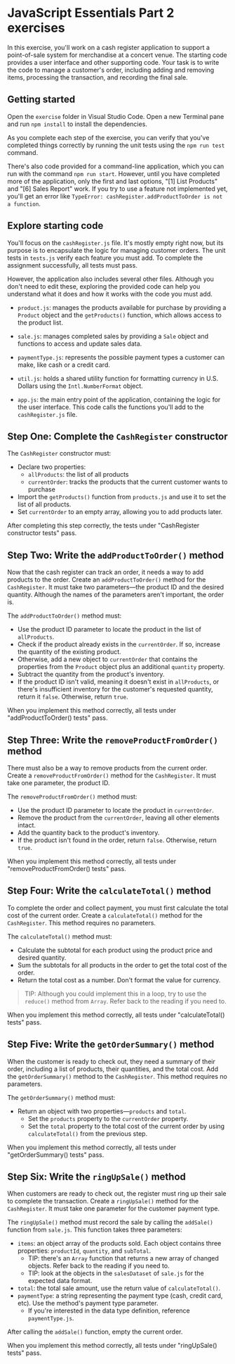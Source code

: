 # JavaScript Essentials Part 2 exercises

In this exercise, you'll work on a cash register application to support a point-of-sale system for merchandise at a concert venue. The starting code provides a user interface and other supporting code. Your task is to write the code to manage a customer's order, including adding and removing items, processing the transaction, and recording the final sale.

## Getting started

Open the `exercise` folder in Visual Studio Code. Open a new Terminal pane and run `npm install` to install the dependencies.

As you complete each step of the exercise, you can verify that you've completed things correctly by running the unit tests using the `npm run test` command.

There's also code provided for a command-line application, which you can run with the command `npm run start`. However, until you have completed more of the application, only the first and last options, "[1] List Products" and "[6] Sales Report" work. If you try to use a feature not implemented yet, you'll get an error like `TypeError: cashRegister.addProductToOrder is not a function`.

## Explore starting code

You'll focus on the `cashRegister.js` file. It's mostly empty right now, but its purpose is to encapsulate the logic for managing customer orders. The unit tests in `tests.js` verify each feature you must add. To complete the assignment successfully, all tests must pass.

However, the application also includes several other files. Although you don't need to edit these, exploring the provided code can help you understand what it does and how it works with the code you must add.

- `product.js`: manages the products available for purchase by providing a `Product` object and the `getProducts()` function, which allows access to the product list.

- `sale.js`: manages completed sales by providing a `Sale` object and functions to access and update sales data.

- `paymentType.js`: represents the possible payment types a customer can make, like cash or a credit card.

- `util.js`: holds a shared utility function for formatting currency in U.S. Dollars using the `Intl.NumberFormat` object.

- `app.js`: the main entry point of the application, containing the logic for the user interface. This code calls the functions you'll add to the `cashRegister.js` file.


## Step One: Complete the `CashRegister` constructor

The `CashRegister` constructor must:

- Declare two properties:
    - `allProducts`: the list of all products
    - `currentOrder`: tracks the products that the current customer wants to purchase
- Import the `getProducts()` function from `products.js` and use it to set the list of all products.
- Set `currentOrder` to an empty array, allowing you to add products later.

After completing this step correctly, the tests under "CashRegister constructor tests" pass.

## Step Two: Write the `addProductToOrder()` method

Now that the cash register can track an order, it needs a way to add products to the order. Create an `addProductToOrder()` method for the `CashRegister`. It must take two parameters—the product ID and the desired quantity. Although the names of the parameters aren't important, the order is.

The `addProductToOrder()` method must:

- Use the product ID parameter to locate the product in the list of `allProducts`.
- Check if the product already exists in the `currentOrder`. If so, increase the quantity of the existing product.
- Otherwise, add a new object to `currentOrder` that contains the properties from the `Product` object plus an additional `quantity` property.
- Subtract the quantity from the product's inventory.
- If the product ID isn't valid, meaning it doesn't exist in `allProducts`, or there's insufficient inventory for the customer's requested quantity, return it `false`. Otherwise, return `true`.

When you implement this method correctly, all tests under "addProductToOrder() tests" pass.

## Step Three: Write the `removeProductFromOrder()` method

There must also be a way to remove products from the current order. Create a `removeProductFromOrder()` method for the `CashRegister`. It must take one parameter, the product ID.

The `removeProductFromOrder()` method must:

- Use the product ID parameter to locate the product in `currentOrder`.
- Remove the product from the `currentOrder`, leaving all other elements intact.
- Add the quantity back to the product's inventory.
- If the product isn't found in the order, return `false`. Otherwise, return `true`.

When you implement this method correctly, all tests under "removeProductFromOrder() tests" pass.

## Step Four: Write the `calculateTotal()` method

To complete the order and collect payment, you must first calculate the total cost of the current order. Create a `calculateTotal()` method for the `CashRegister`. This method requires no parameters.

The `calculateTotal()` method must:

- Calculate the subtotal for each product using the product price and desired quantity.
- Sum the subtotals for all products in the order to get the total cost of the order.
- Return the total cost as a number. Don't format the value for currency.

> TIP: Although you could implement this in a loop, try to use the `reduce()` method from `Array`. Refer back to the reading if you need to.

When you implement this method correctly, all tests under "calculateTotal() tests" pass.

## Step Five: Write the `getOrderSummary()` method

When the customer is ready to check out, they need a summary of their order, including a list of products, their quantities, and the total cost. Add the `getOrderSummary()` method to the `CashRegister`. This method requires no parameters.

The `getOrderSummary()` method must:

- Return an object with two properties—`products` and `total`.
    - Set the `products` property to the `currentOrder` property.
    - Set the `total` property to the total cost of the current order by using `calculateTotal()` from the previous step.

When you implement this method correctly, all tests under "getOrderSummary() tests" pass.

## Step Six: Write the `ringUpSale()` method

When customers are ready to check out, the register must ring up their sale to complete the transaction. Create a `ringUpSale()` method for the `CashRegister`. It must take one parameter for the customer payment type.

The `ringUpSale()` method must record the sale by calling the `addSale()` function from `sale.js`. This function takes three parameters:

- `items`: an object array of the products sold. Each object contains three properties: `productId`, `quantity`, and `subTotal`.
    - TIP: there's an `Array` function that returns a new array of changed objects. Refer back to the reading if you need to.
    - TIP: look at the objects in the `salesDataset` of `sale.js` for the expected data format.
- `total`: the total sale amount, use the return value of `calculateTotal()`.
- `paymentType`: a string representing the payment type (cash, credit card, etc). Use the method's payment type parameter.
    - If you're interested in the data type definition, reference `paymentType.js`.

After calling the `addSale()` function, empty the current order.

When you implement this method correctly, all tests under "ringUpSale() tests" pass.
